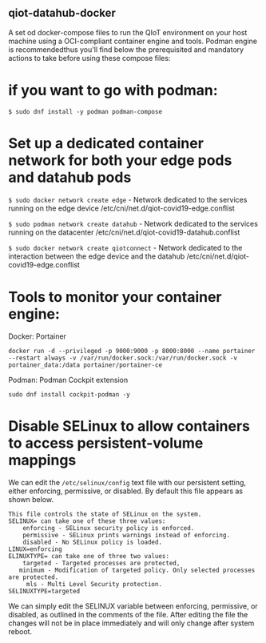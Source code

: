 ## qiot-datahub-docker

A set od docker-compose files to run the QIoT environment on your host machine using a OCI-compliant container engine and tools.
Podman engine is recommendedthus you'll find below the prerequisited and mandatory actions to take before using these compose files:

# if you want to go with podman:

`$ sudo dnf install -y podman podman-compose`

# Set up a dedicated container network for both your edge pods and datahub pods


`$ sudo docker network create edge` - Network dedicated to the services running on the edge device
/etc/cni/net.d/qiot-covid19-edge.conflist

`$ sudo podman network create datahub` - Network dedicated to the services running on the datacenter
/etc/cni/net.d/qiot-covid19-datahub.conflist

`$ sudo docker network create qiotconnect` - Network dedicated to the interaction between the edge device and the datahub
/etc/cni/net.d/qiot-covid19-edge.conflist

# Tools to monitor your container engine:

Docker: Portainer

`docker run -d --privileged -p 9000:9000 -p 8000:8000 --name portainer --restart always -v /var/run/docker.sock:/var/run/docker.sock -v portainer_data:/data portainer/portainer-ce`

Podman: Podman Cockpit extension

`sudo dnf install cockpit-podman -y`

# Disable SELinux to allow containers to access persistent-volume mappings

We can edit the `/etc/selinux/config` text file with our persistent setting, either enforcing, permissive, or disabled. By default this file appears as shown below.

```
This file controls the state of SELinux on the system.
SELINUX= can take one of these three values:
    enforcing - SELinux security policy is enforced.
    permissive - SELinux prints warnings instead of enforcing.
    disabled - No SELinux policy is loaded.
LINUX=enforcing
ELINUXTYPE= can take one of three two values:
    targeted - Targeted processes are protected,
   minimum - Modification of targeted policy. Only selected processes are protected.
     mls - Multi Level Security protection.
SELINUXTYPE=targeted
```

We can simply edit the SELINUX variable between enforcing, permissive, or disabled, as outlined in the comments of the file. After editing the file the changes will not be in place immediately and will only change after system reboot.